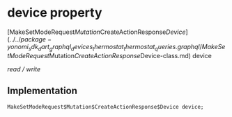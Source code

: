 


# device property






[MakeSetModeRequest$Mutation$CreateActionResponse$Device](../../package-yonomi_sdk_dart_graphql_devices_thermostat_thermostat_queries.graphql/MakeSetModeRequest$Mutation$CreateActionResponse$Device-class.md) device
  
_read / write_






## Implementation

```dart
MakeSetModeRequest$Mutation$CreateActionResponse$Device device;


```







